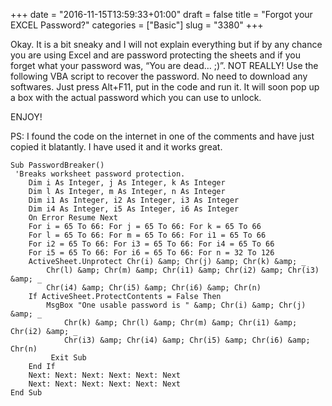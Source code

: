 +++
date = "2016-11-15T13:59:33+01:00"
draft = false
title = "Forgot your EXCEL Password?"
categories = ["Basic"]
slug = "3380"
+++

Okay. It is a bit sneaky and I will not explain everything but if by any chance you are using Excel and are password protecting the sheets and if you forget what your password was, “You are dead… ;)”. NOT REALLY! Use the following VBA script to recover the password. No need to download any softwares. Just press Alt+F11, put in the code and run it. It will soon pop up a box with the actual password which you can use to unlock.

ENJOY!

PS: I found the code on the internet in one of the comments and have just copied it blatantly. I have used it and it works great.

```
Sub PasswordBreaker()
 'Breaks worksheet password protection.
    Dim i As Integer, j As Integer, k As Integer
    Dim l As Integer, m As Integer, n As Integer
    Dim i1 As Integer, i2 As Integer, i3 As Integer
    Dim i4 As Integer, i5 As Integer, i6 As Integer
    On Error Resume Next
    For i = 65 To 66: For j = 65 To 66: For k = 65 To 66
    For l = 65 To 66: For m = 65 To 66: For i1 = 65 To 66
    For i2 = 65 To 66: For i3 = 65 To 66: For i4 = 65 To 66
    For i5 = 65 To 66: For i6 = 65 To 66: For n = 32 To 126
    ActiveSheet.Unprotect Chr(i) &amp; Chr(j) &amp; Chr(k) &amp; _
        Chr(l) &amp; Chr(m) &amp; Chr(i1) &amp; Chr(i2) &amp; Chr(i3) &amp; _
        Chr(i4) &amp; Chr(i5) &amp; Chr(i6) &amp; Chr(n)
    If ActiveSheet.ProtectContents = False Then
        MsgBox "One usable password is " &amp; Chr(i) &amp; Chr(j) &amp; _
            Chr(k) &amp; Chr(l) &amp; Chr(m) &amp; Chr(i1) &amp; Chr(i2) &amp; _
            Chr(i3) &amp; Chr(i4) &amp; Chr(i5) &amp; Chr(i6) &amp; Chr(n)
         Exit Sub
    End If
    Next: Next: Next: Next: Next: Next
    Next: Next: Next: Next: Next: Next
End Sub

```
